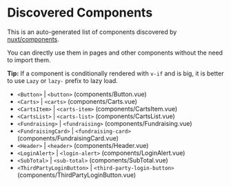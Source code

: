 # Discovered Components

This is an auto-generated list of components discovered by [nuxt/components](https://github.com/nuxt/components).

You can directly use them in pages and other components without the need to import them.

**Tip:** If a component is conditionally rendered with `v-if` and is big, it is better to use `Lazy` or `lazy-` prefix to lazy load.

- `<Button>` | `<button>` (components/Button.vue)
- `<Carts>` | `<carts>` (components/Carts.vue)
- `<CartsItem>` | `<carts-item>` (components/CartsItem.vue)
- `<CartsList>` | `<carts-list>` (components/CartsList.vue)
- `<Fundraising>` | `<fundraising>` (components/Fundraising.vue)
- `<FundraisingCard>` | `<fundraising-card>` (components/FundraisingCard.vue)
- `<Header>` | `<header>` (components/Header.vue)
- `<LoginAlert>` | `<login-alert>` (components/LoginAlert.vue)
- `<SubTotal>` | `<sub-total>` (components/SubTotal.vue)
- `<ThirdPartyLoginButton>` | `<third-party-login-button>` (components/ThirdPartyLoginButton.vue)
